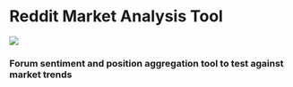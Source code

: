 # Reddit Market Analysis Tool 
![](https://github.com/bharathpadmaraju/eddit-sentiment-analysis/workflows/.github/workflows/Reddit%20Market%20Analysis%20Tool/badge.svg)

### Forum sentiment and position aggregation tool to test against market trends

